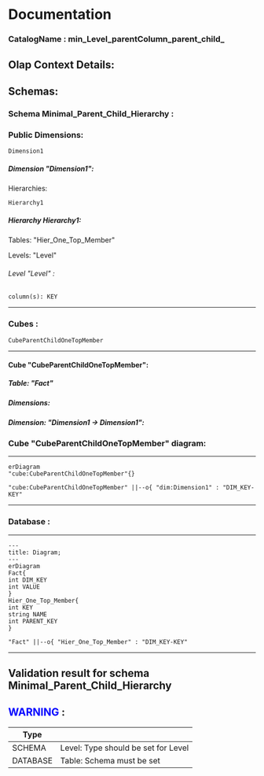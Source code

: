 # Documentation
### CatalogName : min_Level_parentColumn_parent_child_
## Olap Context Details:
## Schemas:
### Schema Minimal_Parent_Child_Hierarchy : 
### Public Dimensions:

    Dimension1

##### Dimension "Dimension1":

Hierarchies:

    Hierarchy1

##### Hierarchy Hierarchy1:

Tables: "Hier_One_Top_Member"

Levels: "Level"

###### Level "Level" :

    column(s): KEY

---
### Cubes :

    CubeParentChildOneTopMember

---
#### Cube "CubeParentChildOneTopMember":

    

##### Table: "Fact"

##### Dimensions:
##### Dimension: "Dimension1 -> Dimension1":

### Cube "CubeParentChildOneTopMember" diagram:

---

```mermaid
erDiagram
"cube:CubeParentChildOneTopMember"{}

"cube:CubeParentChildOneTopMember" ||--o{ "dim:Dimension1" : "DIM_KEY-KEY"
```
---
### Database :
---
```mermaid
---
title: Diagram;
---
erDiagram
Fact{
int DIM_KEY
int VALUE
}
Hier_One_Top_Member{
int KEY
string NAME
int PARENT_KEY
}

"Fact" ||--o{ "Hier_One_Top_Member" : "DIM_KEY-KEY"
```
---
## Validation result for schema Minimal_Parent_Child_Hierarchy
## <span style='color: blue;'>WARNING</span> : 
|Type|   |
|----|---|
|SCHEMA|Level: Type should be set for Level|
|DATABASE|Table: Schema must be set|
